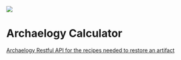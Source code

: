 ![](https://runescape.wiki/images/9/9c/Archaeology.png) 
# Archaelogy Calculator

[Archaelogy Restful API for the recipes needed to restore an artifact](https://runescape.wiki/w/Archaeology_training)

